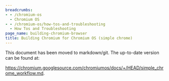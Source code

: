 ```yaml
---
breadcrumbs:
- - /chromium-os
  - Chromium OS
- - /chromium-os/how-tos-and-troubleshooting
  - How Tos and Troubleshooting
page_name: building-chromium-browser
title: Building Chromium for Chromium OS (simple chrome)
---
```


This document has been moved to markdown/git. The up-to-date version can be
found at:

<https://chromium.googlesource.com/chromiumos/docs/+/HEAD/simple_chrome_workflow.md>.
